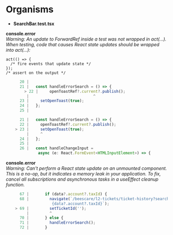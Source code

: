 # Organisms

* <b>SearchBar.test.tsx</b>

**console.error**</br>
    *Warning: An update to ForwardRef inside a test was not wrapped in act(...).*    
    *When testing, code that causes React state updates should be wrapped into act(...):*
    
    act(() => {
      /* fire events that update state */
    });
    /* assert on the output */

~~~javascript
      20 |
      21 |   const handleErrorSearch = () => {
        > 22 |     openToastRef?.current?.publish();
         |                            ^
      23 |     setOpenToast(true);
      24 |   };
      25 |
~~~
~~~javascript
      21 |   const handleErrorSearch = () => {
      22 |     openToastRef?.current?.publish();
    > 23 |     setOpenToast(true);
         |     ^
      24 |   };
      25 |
      26 |   const handleChangeInput = 
              async (e: React.FormEvent<HTMLInputElement>) => {
~~~

**console.error**</br>
    *Warning: Can't perform a React state update on an unmounted component. This is a no-op, but it indicates a memory leak in your application. To fix, cancel all subscriptions and asynchronous tasks in a useEffect cleanup function.*

~~~javascript
      67 |       if (data?.account?.taxId) {
      68 |         navigate(`/beescare/l2-tickets/ticket-history?searchKey=$
                    {data?.account?.taxId}`);
    > 69 |         setTicketId('');
         |         ^
      70 |       } else {
      71 |         handleErrorSearch();
      72 |       }
~~~ 